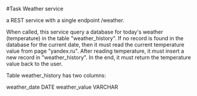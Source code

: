 #Task Weather service

a REST service with a single endpoint /weather.

When called, this service query a database for today's weather (temperature) in the table "weather_history". If no record is found in the database for the current date, then it must read the current temperature value from page "yandex.ru". After reading temperature, it must insert a new record in "weather_history". In the end, it must return the temperature value back to the user.

Table weather_history has two columns:

weather_date DATE
weather_value VARCHAR

